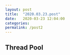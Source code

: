```yaml
---
layout: post
title:  "2020.03.23.post"
date:   2020-03-23 12:04:00
categories:
permalink: /post2
---
```


## Thread Pool 



